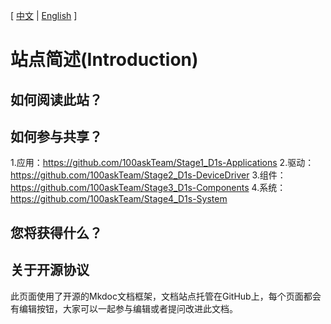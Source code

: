 [ [中文](index.md) | [English](index.EN.md) ]

# 站点简述(Introduction)

## 如何阅读此站？


## 如何参与共享？

1.应用：https://github.com/100askTeam/Stage1_D1s-Applications
2.驱动：https://github.com/100askTeam/Stage2_D1s-DeviceDriver
3.组件：https://github.com/100askTeam/Stage3_D1s-Components
4.系统：https://github.com/100askTeam/Stage4_D1s-System


## 您将获得什么？


## 关于开源协议
  此页面使用了开源的Mkdoc文档框架，文档站点托管在GitHub上，每个页面都会有编辑按钮，大家可以一起参与编辑或者提问改进此文档。
